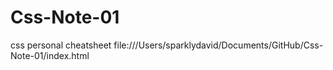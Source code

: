 # Css-Note-01
 css personal cheatsheet
file:///Users/sparklydavid/Documents/GitHub/Css-Note-01/index.html 
